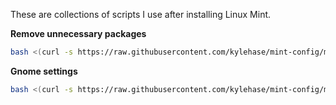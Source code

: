 These are collections of scripts I use after installing Linux Mint.

**Remove unnecessary packages**
``` sh
bash <(curl -s https://raw.githubusercontent.com/kylehase/mint-config/main/apt-remove.sh)
```
**Gnome settings**
```sh
bash <(curl -s https://raw.githubusercontent.com/kylehase/mint-config/main/gnome-settings.sh)
```
